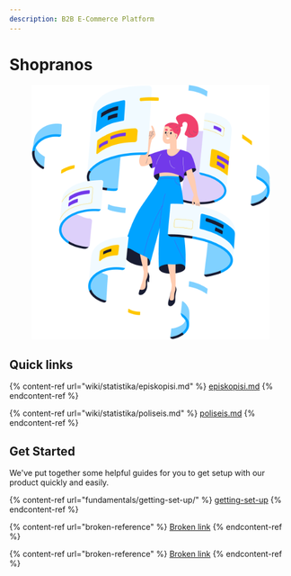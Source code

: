 ```yaml
---
description: B2B E-Commerce Platform
---
```


# Shopranos

<figure><img src=".gitbook/assets/Group.png" alt=""><figcaption></figcaption></figure>



## Quick links

{% content-ref url="wiki/statistika/episkopisi.md" %}
[episkopisi.md](wiki/statistika/episkopisi.md)
{% endcontent-ref %}

{% content-ref url="wiki/statistika/poliseis.md" %}
[poliseis.md](wiki/statistika/poliseis.md)
{% endcontent-ref %}

## Get Started

We've put together some helpful guides for you to get setup with our product quickly and easily.

{% content-ref url="fundamentals/getting-set-up/" %}
[getting-set-up](fundamentals/getting-set-up/)
{% endcontent-ref %}

{% content-ref url="broken-reference" %}
[Broken link](broken-reference)
{% endcontent-ref %}

{% content-ref url="broken-reference" %}
[Broken link](broken-reference)
{% endcontent-ref %}
